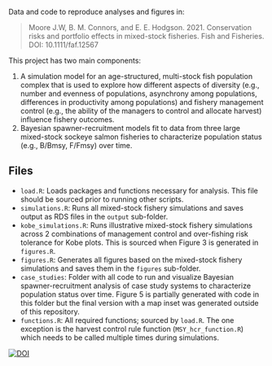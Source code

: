 Data and code to reproduce analyses and figures in:
>Moore J.W, B. M. Connors, and E. E. Hodgson. 2021. Conservation risks and portfolio effects in mixed-stock fisheries. Fish and Fisheries. DOI: 10.1111/faf.12567

This project has two main components:
1. A simulation model for an age-structured, multi-stock fish population complex that is used to explore how different aspects of diversity (e.g., number and evenness of populations, asynchrony among populations, differences in productivity among populations) and fishery management control (e.g., the ability of the managers to control and allocate harvest) influence fishery outcomes.
2. Bayesian spawner-recruitment models fit to data from three large mixed-stock sockeye salmon fisheries to characterize population status (e.g., B/Bmsy, F/Fmsy) over time.

## Files
- `load.R`: Loads packages and functions necessary for analysis. This file should be sourced prior to running other scripts.
- `simulations.R`: Runs all mixed-stock fishery simulations and saves output as RDS files in the `output` sub-folder.
- `kobe_simulations.R`: Runs illustrative mixed-stock fishery simulations across 2 combinations of management control and over-fishing risk tolerance for Kobe plots. This is sourced when Figure 3 is generated in `figures.R`. 
- `figures.R`: Generates all figures based on the mixed-stock fishery simulations and saves them in the `figures` sub-folder. 
- `case_studies`: Folder with all code to run and visualize Bayesian spawner-recruitment analysis of case study systems to characterize population status over time. Figure 5 is partially generated with code in this folder but the final version with a map inset was generated outside of this repository.
- `functions.R`: All required functions; sourced by `load.R`. The one exception is the harvest control rule function  (`MSY_hcr_function.R`) which needs to be called multiple times during simulations.

[![DOI](https://zenodo.org/badge/DOI/10.5281/zenodo.4724357.svg)](https://doi.org/10.5281/zenodo.4724357)



